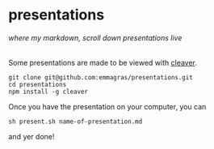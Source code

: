 # presentations
###### where my markdown, scroll down presentations live

Some presentations are made to be viewed with [cleaver](https://github.com/jdan/cleaver). 

```shell
git clone git@github.com:emmagras/presentations.git
cd presentations
npm install -g cleaver
```

Once you have the presentation on your computer, you can 

`sh present.sh name-of-presentation.md`

and yer done!
